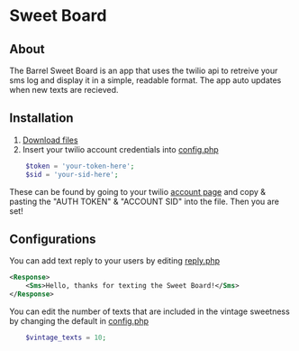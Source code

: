 # Sweet Board

## About

The Barrel Sweet Board is an app that uses the twilio api to retreive your sms log and display it in a simple, readable format. The app auto updates when new texts are recieved.


## Installation

1. [Download files](https://github.com/barrel/sweet-board/archive/master.zip)
2. Insert your twilio account credentials into [config.php](https://github.com/barrel/sweet-board/master/config.php)

```php
	$token = 'your-token-here';
	$sid = 'your-sid-here';
```

These can be found by going to your twilio [account page](https://www.twilio.com/user/account) and copy & pasting the "AUTH TOKEN" & "ACCOUNT SID" into the file. Then you are set!


## Configurations

You can add text reply to your users by editing [reply.php](https://github.com/barrel/sweet-board/master/reply.php)

```xml
<Response>
	<Sms>Hello, thanks for texting the Sweet Board!</Sms>
</Response>
```

You can edit the number of texts that are included in the vintage sweetness by changing the default in [config.php](https://github.com/barrel/sweet-board/master/config.php)

```php
	$vintage_texts = 10;
```
